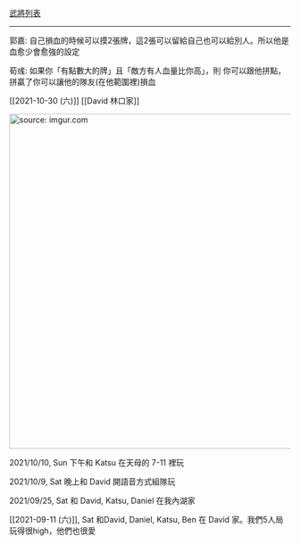 

[武將列表](https://sanguosha.fandom.com/zh/wiki/%E4%B8%89%E5%9B%BD%E6%9D%80%E6%AD%A6%E5%B0%86%E5%88%97%E8%A1%A8?variant=zh-tw)

---

郭嘉: 自己損血的時候可以摸2張牌，這2張可以留給自己也可以給別人。所以他是血愈少會愈強的設定

荀彧: 如果你「有點數大的牌」且「敵方有人血量比你高」，則 你可以跟他拼點，拼贏了你可以讓他的隊友(在他範圍裡)損血


[[2021-10-30 (六)]] [[David 林口家]]

<a href="https://imgur.com/EMY7Xmo"><img src="https://i.imgur.com/EMY7Xmo.jpg" title="source: imgur.com" width="600px"/></a>


2021/10/10, Sun 下午和 Katsu 在天母的 7-11 裡玩

2021/10/9, Sat 晚上和 David 開語音方式組隊玩

2021/09/25, Sat 和 David, Katsu, Daniel 在我內湖家

[[2021-09-11 (六)]], Sat 和David, Daniel, Katsu, Ben 在 David 家。我們5人局玩得很high，他們也很愛